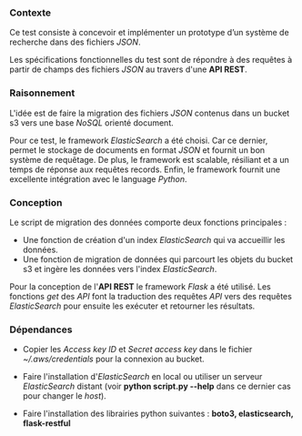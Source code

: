 ### Contexte

Ce test consiste à concevoir et implémenter un prototype d’un système de recherche dans des fichiers *JSON*. 

Les spécifications fonctionnelles du test sont de répondre à des requêtes à partir de champs des fichiers *JSON* au travers d'une **API REST**.

### Raisonnement

L'idée est de faire la migration des fichiers *JSON* contenus dans un bucket s3 vers une base *NoSQL* orienté document.

Pour ce test, le framework *ElasticSearch* a été choisi. Car ce dernier, permet le stockage de documents en format *JSON* et fournit un bon système de requêtage. De plus, le framework est scalable, résiliant et a un temps de réponse aux requêtes records. Enfin, le framework fournit une excellente intégration avec le language *Python*.

### Conception

Le script de migration des données comporte deux fonctions principales : 

* Une fonction de création d'un index *ElasticSearch* qui va accueillir les données.
* Une fonction de migration de données qui parcourt les objets du bucket s3 et ingère les données vers l'index *ElasticSearch*.

Pour la conception de l'**API REST** le framework *Flask* a été utilisé. Les fonctions *get* des *API* font la traduction des requêtes *API* vers des requêtes *ElasticSearch* pour ensuite les exécuter et retourner les résultats.

### Dépendances 

* Copier les *Access key ID* et *Secret access key* dans le fichier *~/.aws/credentials* pour la connexion au bucket. 

* Faire l'installation d'*ElasticSearch* en local ou utiliser un serveur *ElasticSearch* distant (voir **python script.py --help** dans ce dernier cas pour changer le *host*). 

* Faire l'installation des librairies python suivantes : **boto3, elasticsearch, flask-restful**

